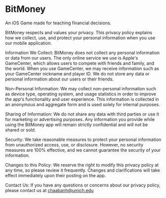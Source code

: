 # BitMoney

An iOS Game made for teaching financial decisions.


BitMoney respects and values your privacy. This privacy policy explains how we collect, use, and protect your personal information when you use our mobile application.

Information We Collect: 
BitMoney does not collect any personal information or data from our users. The only online service we use is Apple's GameCenter, which allows users to compete with friends and family, and the world. When you use GameCenter, we may receive information such as your GameCenter nickname and player ID. We do not store any data or personal information about our users or their friends.

Non-Personal Information: 
We may collect non-personal information such as device type, operating system, and usage statistics in order to improve the app's functionality and user experience. This information is collected in an anonymous and aggregate form and is used solely for internal purposes.

Sharing of Information: 
We do not share any data with third parties or use it for marketing or advertising purposes. Any information you provide while using the BitMoney app will remain strictly confidential and will not be shared or sold.

Security: 
We take reasonable measures to protect your personal information from unauthorized access, use, or disclosure. However, no security measures are 100% effective, and we cannot guarantee the security of your information.

Changes to this Policy: 
We reserve the right to modify this privacy policy at any time, so please review it frequently. Changes and clarifications will take effect immediately upon their posting on the app.

Contact Us: 
If you have any questions or concerns about our privacy policy, please contact us at chaabanh@umich.edu
